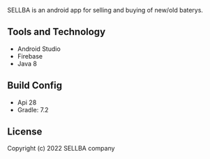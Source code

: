 SELLBA is an android app for selling and buying of new/old baterys.
## Tools and Technology
- Android Studio
- Firebase
- Java 8

## Build Config
- Api 28
- Gradle: 7.2



## License
Copyright (c) 2022 SELLBA company
